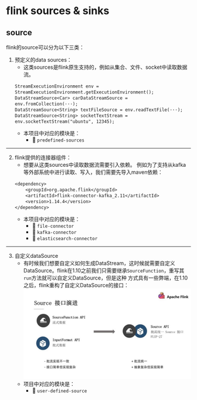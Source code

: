 # flink sources & sinks

## source
flink的source可以分为以下三类：
1. 预定义的data sources： 
   - 这类sources是flink原生支持的，例如从集合、文件、socket中读取数据流。
    ```
    StreamExecutionEnvironment env = StreamExecutionEnvironment.getExecutionEnvironment();
    DataStreamSource<Car> carDataStreamSource = env.fromCollection(···);
    DataStreamSource<String> textFileSource = env.readTextFile(···);
    DataStreamSource<String> socketTextStream = env.socketTextStream("ubuntu", 12345);
    ```
    - 本项目中对应的模块是：
      - 🚀 `predefined-sources`
---
2. flink提供的连接器组件：
   - 想要从这类sources中读取数据流需要引入依赖。
   例如为了支持从kafka等外部系统中进行读取、写入，我们需要先导入maven依赖：
    ```
    <dependency>
        <groupId>org.apache.flink</groupId>
        <artifactId>flink-connector-kafka_2.11</artifactId>
        <version>1.14.4</version>
    </dependency>
    ```
   - 本项目中对应的模块是：
     - 🚀 `file-connector`
     - 🚀 `kafka-connector`
     - 🚀 `elasticsearch-connector`
---
3. 自定义dataSource 
   - 有时候我们想要自定义如何生成DataStream，这时候就需要自定义DataSource。flink在1.10之前我们只需要继承`SourceFunction`，重写其`run`方法就可以自定义DataSource，但是这种
方式具有一些弊端，在1.10之后，flink重构了自定义DataSource的接口：
![img.png](../images/img.png)
   - 项目中对应的模块是：
     - 🚀 `user-defined-source`